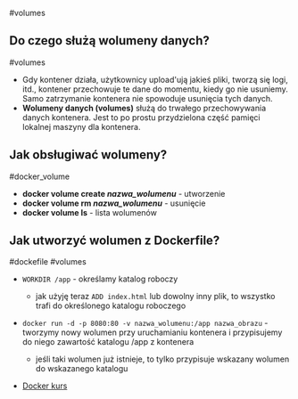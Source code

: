 #volumes

## Do czego służą wolumeny danych?
#volumes 
- Gdy kontener działa, użytkownicy upload'ują jakieś pliki, tworzą się logi, itd., kontener przechowuje te dane do momentu, kiedy go nie usuniemy. Samo zatrzymanie kontenera nie spowoduje usunięcia tych danych.
- **Wolumeny danych (volumes)** służą do trwałego przechowywania danych kontenera. Jest to po prostu przydzielona część pamięci lokalnej maszyny dla kontenera.

## Jak obsługiwać wolumeny?
#docker_volume
- **docker volume create *nazwa_wolumenu*** - utworzenie
- **docker volume rm *nazwa_wolumenu*** - usunięcie
- **docker volume ls** - lista wolumenów

## Jak utworzyć wolumen z Dockerfile?
#dockefile #volumes 
- `WORKDIR /app` - określamy katalog roboczy
	- jak użyję teraz `ADD index.html` lub dowolny inny plik, to wszystko trafi do określonego katalogu roboczego
- `docker run -d -p 8080:80 -v nazwa_wolumenu:/app nazwa_obrazu` - tworzymy nowy wolumen przy uruchamianiu kontenera i przypisujemy do niego zawartość katalogu /app z kontenera
	- jeśli taki wolumen już istnieje, to tylko przypisuje wskazany wolumen do wskazanego katalogu




- [Docker kurs](https://www.youtube.com/watch?v=WlntE7QUcBY&list=PLj-pbEqbjo6ABYxLDCKqvo3e0flutpbCy&index=7)
